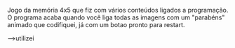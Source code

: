 Jogo da memória 4x5 que fiz com vários conteúdos ligados a programação. O programa acaba quando você liga todas as imagens com um "parabéns" animado que codifiquei, já com um botao pronto para restart.

-->utilizei